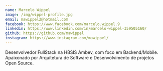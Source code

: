 ```yaml
---
name: Marcelo Wippel
image: /img/wippel-profile.jpg
email: mawippel2@hotmail.com
facebook: https://www.facebook.com/marcelo.wippel.9
linkedin: https://www.linkedin.com/in/marcelo-wippel-359505160/
github: https://github.com/mawippel
instagram: https://www.instagram.com/mawippel/
---
```


Desenvolvedor FullStack na HBSIS Ambev, com foco em Backend/Mobile. Apaixonado por Arquitetura de Software e Desenvolvimento de projetos Open Source.